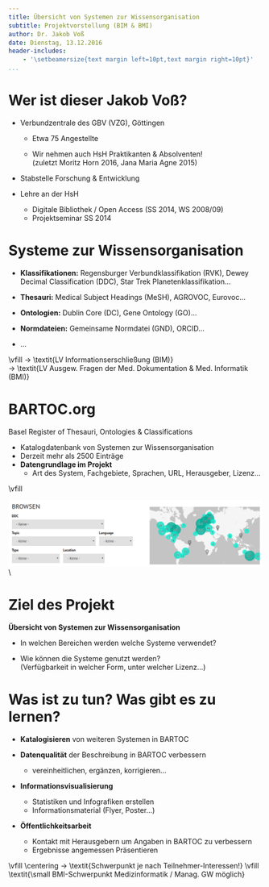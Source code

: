 ```yaml
---
title: Übersicht von Systemen zur Wissensorganisation
subtitle: Projektvorstellung (BIM & BMI)
author: Dr. Jakob Voß
date: Dienstag, 13.12.2016
header-includes:
    - '\setbeamersize{text margin left=10pt,text margin right=10pt}'
...
```


# Wer ist dieser Jakob Voß?

* Verbundzentrale des GBV (VZG), Göttingen

    * Etwa 75 Angestellte

    * Wir nehmen auch HsH Praktikanten & Absolventen!\
      (zuletzt Moritz Horn 2016, Jana Maria Agne 2015)

* Stabstelle Forschung & Entwicklung

* Lehre an der HsH
    * Digitale Bibliothek / Open Access (SS 2014, WS 2008/09)
    * Projektseminar SS 2014
    
# Systeme zur Wissensorganisation

* **Klassifikationen:**
  Regensburger Verbundklassifikation (RVK),
  Dewey Decimal Classification (DDC),
  Star Trek Planetenklassifikation...

* **Thesauri:**
  Medical Subject Headings (MeSH), AGROVOC, Eurovoc... 

* **Ontologien:**
  Dublin Core (DC), Gene Ontology (GO)...

* **Normdateien:**
  Gemeinsame Normdatei (GND), ORCID... 

* ...

\vfill
$\rightarrow$ \textit{LV Informationserschließung (BIM)}\
$\rightarrow$ \textit{LV Ausgew. Fragen der Med. Dokumentation \& Med. Informatik (BMI)}


# BARTOC.org

Basel Register of Thesauri, Ontologies & Classifications


* Katalogdatenbank von Systemen zur Wissensorganisation
* Derzeit mehr als 2500 Einträge
* **Datengrundlage im Projekt**
    * Art des System, Fachgebiete, Sprachen, URL, Herausgeber, Lizenz...

\vfill

![](bartoc.png)\



# Ziel des Projekt

**Übersicht von Systemen zur Wissensorganisation**

* In welchen Bereichen werden welche Systeme verwendet?

* Wie können die Systeme genutzt werden?\
  (Verfügbarkeit in welcher Form, unter welcher Lizenz...)



# Was ist zu tun? Was gibt es zu lernen?

* **Katalogisieren** von weiteren Systemen in BARTOC

* **Datenqualität** der Beschreibung in BARTOC verbessern

    * vereinheitlichen, ergänzen, korrigieren...

* **Informationsvisualisierung**
  
    * Statistiken und Infografiken erstellen
    * Informationsmaterial (Flyer, Poster...)

* **Öffentlichkeitsarbeit**
    
    * Kontakt mit Herausgebern um Angaben in BARTOC zu verbessern
    * Ergebnisse angemessen Präsentieren

\vfill
\centering
$\rightarrow$ \textit{Schwerpunkt je nach Teilnehmer-Interessen!}
\vfill
\textit{\small BMI-Schwerpunkt Medizinformatik / Manag. GW möglich}
